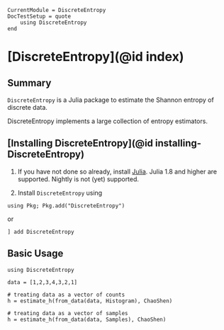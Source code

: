 ```@meta
CurrentModule = DiscreteEntropy
DocTestSetup = quote
    using DiscreteEntropy
end

```

# [DiscreteEntropy](@id index)

## Summary
`DiscreteEntropy` is a Julia package to estimate the Shannon entropy of discrete data.

DiscreteEntropy implements a large collection of entropy estimators.

## [Installing DiscreteEntropy](@id installing-DiscreteEntropy)

1. If you have not done so already, install [Julia](https://julialang.org/downloads/). Julia 1.8 and
higher are supported. Nightly is not (yet) supported.

2. Install `DiscreteEntropy` using

```
using Pkg; Pkg.add("DiscreteEntropy")
```

or 

```
] add DiscreteEntropy
```

## Basic Usage

```@example quick
using DiscreteEntropy

data = [1,2,3,4,3,2,1]

# treating data as a vector of counts
h = estimate_h(from_data(data, Histogram), ChaoShen)
```

```@example quick
# treating data as a vector of samples
h = estimate_h(from_data(data, Samples), ChaoShen)
```
